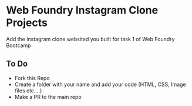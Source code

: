 # Web Foundry Instagram Clone Projects


Add the instagram clone websited you built for task 1 of Web Foundry Bootcamp

## To Do
- Fork this Repo
- Create a folder with your name and add your code (HTML, CSS, Image files etc....)
- Make a PR to the main repo
